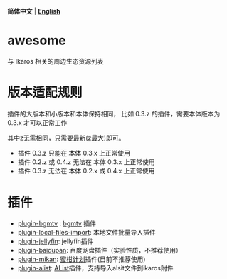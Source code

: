 **简体中文** | **[English](README-EN.MD)**
# awesome
与 Ikaros 相关的周边生态资源列表

# 版本适配规则
插件的大版本和小版本和本体保持相同，
比如 0.3.z 的插件，需要本体版本为 0.3.x 才可以正常工作

其中z无需相同，只需要最新(z最大)即可。

- 插件 0.3.z 只能在 本体 0.3.x 上正常使用
- 插件 0.2.z 或 0.4.z 无法在 本体 0.3.x 上正常使用
- 插件 0.3.z 无法在 本体 0.2.x 或 0.4.x 上正常使用

# 插件
- [plugin-bgmtv](https://github.com/ikaros-dev/plugin-bgmtv) : [bgmtv](https://bgm.tv/) 插件
- [plugin-local-files-import](https://github.com/ikaros-dev/plugin-local-files-import): 本地文件批量导入插件
- [plugin-jellyfin](https://github.com/ikaros-dev/plugin-jellyfin): jellyfin插件
- [plugin-baidupan](https://github.com/ikaros-dev/plugin-baidupan): 百度网盘插件（实验性质，不推荐使用）
- [plugin-mikan](https://github.com/ikaros-dev/plugin-mikan): [蜜柑计划](https://mikanime.tv/)插件(目前不推荐使用)
- [plugin-alist](https://github.com/ikaros-dev/plugin-alist): [AList](https://alist.nn.ci/)插件，支持导入alsit文件到ikaros附件
